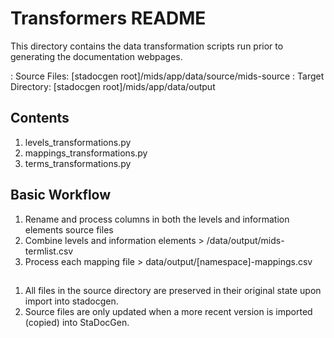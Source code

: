 # Transformers README
This directory contains the data transformation scripts run prior to generating the documentation webpages.

: Source Files: [stadocgen root]/mids/app/data/source/mids-source
: Target Directory: [stadocgen root]/mids/app/data/output

## Contents
1. levels_transformations.py
2. mappings_transformations.py
3. terms_transformations.py


## Basic Workflow
1. Rename and process columns in both the levels and information elements source files
2. Combine levels and information elements > /data/output/mids-termlist.csv
3. Process each mapping file > data/output/[namespace]-mappings.csv

##
1. All files in the source directory are preserved in their original state upon import into stadocgen.
2. Source files are only updated when a more recent version is imported (copied) into StaDocGen. 